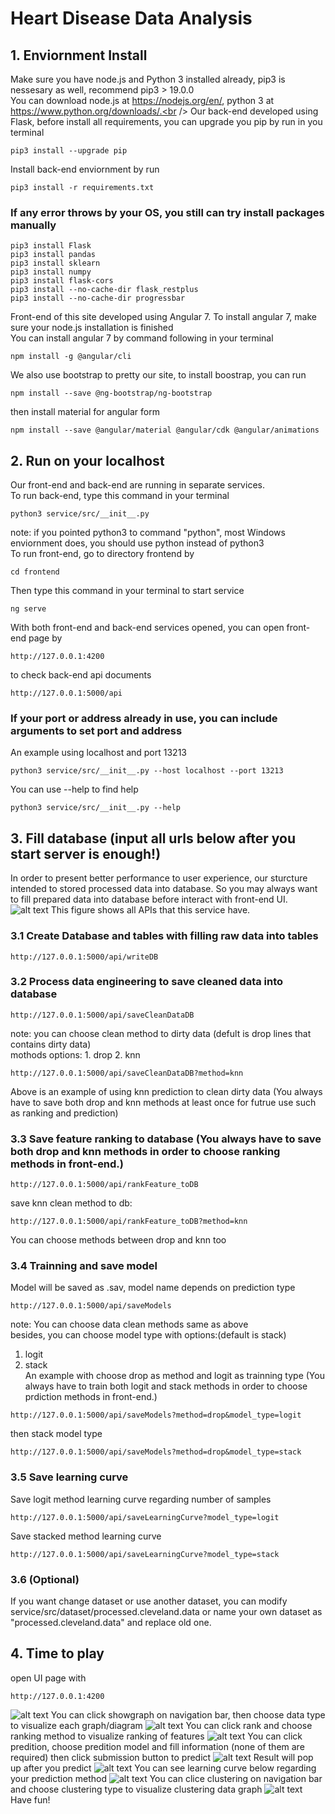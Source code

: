 # Heart Disease Data Analysis
## 1. Enviornment Install
Make sure you have node.js and Python 3 installed already, pip3 is nessesary as well, recommend pip3 > 19.0.0<br />
You can download node.js at https://nodejs.org/en/, python 3 at https://www.python.org/downloads/.<br />
Our back-end developed using Flask, before install all requirements, you can upgrade you pip by run in you terminal
```
pip3 install --upgrade pip
```
Install back-end enviornment by run
```
pip3 install -r requirements.txt
```
### If any error throws by your OS, you still can try install packages manually<br />
```
pip3 install Flask
pip3 install pandas
pip3 install sklearn
pip3 install numpy
pip3 install flask-cors
pip3 install --no-cache-dir flask_restplus
pip3 install --no-cache-dir progressbar
```

Front-end of this site developed using Angular 7. To install angular 7, make sure your node.js installation is finished<br />
You can install angular 7 by command following in your terminal
```
npm install -g @angular/cli
```
We also use bootstrap to pretty our site, to install boostrap, you can run
```
npm install --save @ng-bootstrap/ng-bootstrap
```
then install material for angular form
```
npm install --save @angular/material @angular/cdk @angular/animations
```

## 2. Run on your localhost
Our front-end and back-end are running in separate services.<br />
To run back-end, type this command in your terminal
```
python3 service/src/__init__.py
```
note: if you pointed python3 to command "python", most Windows enviornment does, you should use python instead of python3<br />
To run front-end, go to directory frontend by
```
cd frontend
```
Then type this command in your terminal to start service
```
ng serve
```
With both front-end and back-end services opened, you can open front-end page by
```
http://127.0.0.1:4200
```
to check back-end api documents
```
http://127.0.0.1:5000/api 
```
### If your port or address already in use, you can include arguments to set port and address
An example using localhost and port 13213
```
python3 service/src/__init__.py --host localhost --port 13213
```
You can use --help to find help
```
python3 service/src/__init__.py --help
```
## 3. Fill database (input all urls below after you start server is enough!)
In order to present better performance to user experience, our sturcture intended to stored processed data into database. So you may always want to fill prepared data into database before interact with front-end UI.
![alt text](document/image/api.png "api_doc")
This figure shows all APIs that this service have.<br />
### 3.1 Create Database and tables with filling raw data into tables
```
http://127.0.0.1:5000/api/writeDB
```
### 3.2 Process data engineering to save cleaned data into database
```
http://127.0.0.1:5000/api/saveCleanDataDB
```
note: you can choose clean method to dirty data (defult is drop lines that contains dirty data)<br />
mothods options: 1. drop 2. knn
```
http://127.0.0.1:5000/api/saveCleanDataDB?method=knn
```
Above is an example of using knn prediction to clean dirty data (You always have to save both drop and knn methods at least once for futrue use such as ranking and prediction)
### 3.3 Save feature ranking to database (You always have to save both drop and knn methods in order to choose ranking methods in front-end.)
```
http://127.0.0.1:5000/api/rankFeature_toDB
```
save knn clean method to db:
```
http://127.0.0.1:5000/api/rankFeature_toDB?method=knn
```
You can choose methods between drop and knn too
### 3.4 Trainning and save model
Model will be saved as .sav, model name depends on prediction type
```
http://127.0.0.1:5000/api/saveModels
```
note: You can choose data clean methods same as above<br />
besides, you can choose model type with options:(default is stack)<br />
1. logit<br />
2. stack<br />
An example with choose drop as method and logit as trainning type (You always have to train both logit and stack methods in order to choose prdiction methods in front-end.)

```
http://127.0.0.1:5000/api/saveModels?method=drop&model_type=logit
```
then stack model type
```
http://127.0.0.1:5000/api/saveModels?method=drop&model_type=stack
```
### 3.5 Save learning curve
Save logit method learning curve regarding number of samples
```
http://127.0.0.1:5000/api/saveLearningCurve?model_type=logit
```
Save stacked method learning curve
```
http://127.0.0.1:5000/api/saveLearningCurve?model_type=stack
```
### 3.6 (Optional)
If you want change dataset or use another dataset, you can modify service/src/dataset/processed.cleveland.data or name your own dataset as "processed.cleveland.data" and replace old one.
## 4. Time to play
open UI page with
```
http://127.0.0.1:4200
```
![alt text](document/image/home.jpg "home page")
You can click showgraph on navigation bar, then choose data type to visualize each graph/diagram
![alt text](document/image/graph.jpg "graph")
You can click rank and choose ranking method to visualize ranking of features
![alt text](document/image/rank.jpg "rank")
You can click predition, choose predition model and fill information (none of them are required) then click submission button to predict
![alt text](document/image/fill.jpg "fill")
Result will pop up after you predict
![alt text](document/image/result.jpg "result")
You can see learning curve below regarding your prediction method
![alt text](document/image/curve.jpg "learning curve")
You can clice clustering on navigation bar and choose clustering type to visualize clustering data graph
![alt text](document/image/cluster.jpg "cluster")
Have fun!
